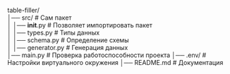 table-filler/  
│── src/                      # Сам пакет  
│   │── __init__.py           # Позволяет импортировать пакет  
│   │── types.py              # Типы данных  
│   │── schema.py             # Определение схемы  
│   │── generator.py          # Генерация данных                
│── main.py                   # Проверка работоспособности проекта
│── .env/                     # Настройки виртуального окружения
│── README.md                 # Документация
